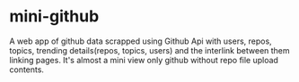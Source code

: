 # mini-github
A web app of github data scrapped using Github Api with users, repos, topics, trending details(repos, topics, users) and the interlink between them linking pages. It's almost a mini view only github without repo file upload contents.
